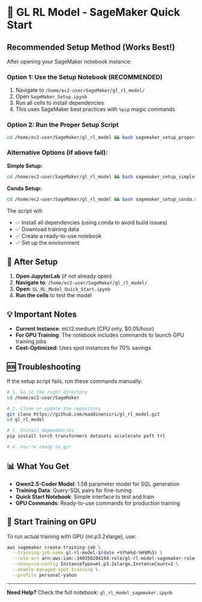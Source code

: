 # 🚀 GL RL Model - SageMaker Quick Start

## Recommended Setup Method (Works Best!)

After opening your SageMaker notebook instance:

### Option 1: Use the Setup Notebook (RECOMMENDED)
1. Navigate to `/home/ec2-user/SageMaker/gl_rl_model/`
2. Open `SageMaker_Setup.ipynb`
3. Run all cells to install dependencies
4. This uses SageMaker best practices with `%pip` magic commands

### Option 2: Run the Proper Setup Script
```bash
cd /home/ec2-user/SageMaker/gl_rl_model && bash sagemaker_setup_proper.sh
```

### Alternative Options (if above fail):

**Simple Setup:**
```bash
cd /home/ec2-user/SageMaker/gl_rl_model && bash sagemaker_setup_simple.sh
```

**Conda Setup:**
```bash
cd /home/ec2-user/SageMaker/gl_rl_model && bash sagemaker_setup_conda.sh
```

The script will:
- ✅ Install all dependencies (using conda to avoid build issues)
- ✅ Download training data
- ✅ Create a ready-to-use notebook
- ✅ Set up the environment

## 📝 After Setup

1. **Open JupyterLab** (if not already open)
2. **Navigate to**: `/home/ec2-user/SageMaker/gl_rl_model/`
3. **Open**: `GL_RL_Model_Quick_Start.ipynb`
4. **Run the cells** to test the model

## 💡 Important Notes

- **Current Instance**: ml.t2.medium (CPU only, $0.05/hour)
- **For GPU Training**: The notebook includes commands to launch GPU training jobs
- **Cost-Optimized**: Uses spot instances for 70% savings

## 🆘 Troubleshooting

If the setup script fails, run these commands manually:

```bash
# 1. Go to the right directory
cd /home/ec2-user/SageMaker

# 2. Clone or update the repository
git clone https://github.com/maddinenisri/gl_rl_model.git
cd gl_rl_model

# 3. Install dependencies
pip install torch transformers datasets accelerate peft trl

# 4. You're ready to go!
```

## 📊 What You Get

- **Qwen2.5-Coder Model**: 1.5B parameter model for SQL generation
- **Training Data**: Query-SQL pairs for fine-tuning
- **Quick Start Notebook**: Simple interface to test and train
- **GPU Commands**: Ready-to-use commands for production training

## 🚀 Start Training on GPU

To run actual training with GPU (ml.p3.2xlarge), use:

```bash
aws sagemaker create-training-job \
  --training-job-name gl-rl-model-$(date +%Y%m%d-%H%M%S) \
  --role-arn arn:aws:iam::340350204194:role/gl-rl-model-sagemaker-role \
  --resource-config InstanceType=ml.p3.2xlarge,InstanceCount=1 \
  --enable-managed-spot-training \
  --profile personal-yahoo
```

---

**Need Help?** Check the full notebook: `gl_rl_model_sagemaker.ipynb`